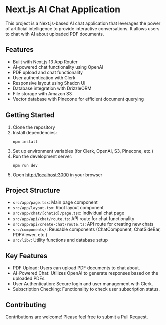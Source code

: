 # Next.js AI Chat Application

This project is a Next.js-based AI chat application that leverages the power of artificial intelligence to provide interactive conversations. It allows users to chat with AI about uploaded PDF documents.

## Features

- Built with Next.js 13 App Router
- AI-powered chat functionality using OpenAI
- PDF upload and chat functionality
- User authentication with Clerk
- Responsive layout using Shadcn UI
- Database integration with DrizzleORM
- File storage with Amazon S3
- Vector database with Pinecone for efficient document querying

## Getting Started

1. Clone the repository
2. Install dependencies:
   ```
   npm install
   ```
3. Set up environment variables (for Clerk, OpenAI, S3, Pinecone, etc.)
4. Run the development server:
   ```
   npm run dev
   ```
5. Open [http://localhost:3000](http://localhost:3000) in your browser

## Project Structure

- `src/app/page.tsx`: Main page component
- `src/app/layout.tsx`: Root layout component
- `src/app/chat/[chatId]/page.tsx`: Individual chat page
- `src/app/api/chat/route.ts`: API route for chat functionality
- `src/app/api/create-chat/route.ts`: API route for creating new chats
- `src/components/`: Reusable components (ChatComponent, ChatSideBar, PDFViewer, etc.)
- `src/lib/`: Utility functions and database setup

## Key Features

- PDF Upload: Users can upload PDF documents to chat about.
- AI-Powered Chat: Utilizes OpenAI to generate responses based on the uploaded PDFs.
- User Authentication: Secure login and user management with Clerk.
- Subscription Checking: Functionality to check user subscription status.

## Contributing

Contributions are welcome! Please feel free to submit a Pull Request.
